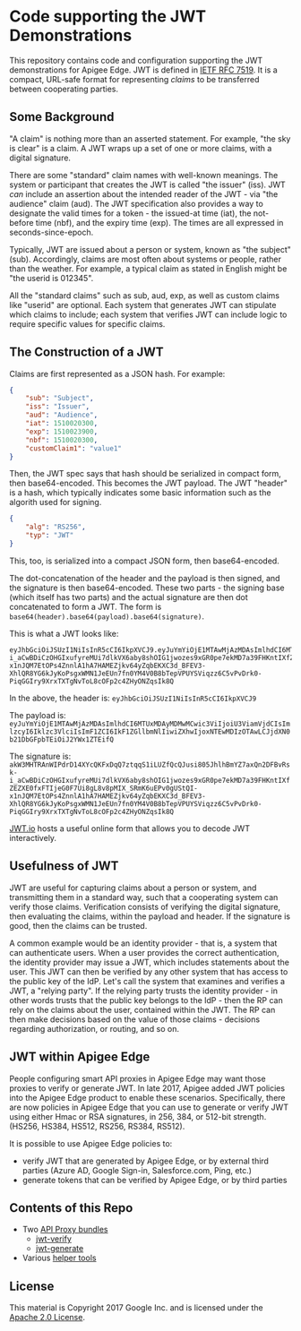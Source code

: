 # Code supporting the JWT Demonstrations

This repository contains code and configuration supporting the JWT demonstrations for
Apigee Edge. JWT is defined in [IETF RFC 7519](https://tools.ietf.org/html/rfc7519). It
is a compact, URL-safe format for representing *claims* to be transferred between
cooperating parties.

## Some Background

"A claim" is nothing more than an asserted statement. For example, "the sky is clear" is
a claim. A JWT wraps up a set of one or more claims, with a digital signature.

There are some "standard" claim names with well-known meanings.
The system or participant that creates the JWT is called "the issuer" (iss). JWT _can_
include an assertion about the intended reader of the JWT - via  "the
audience" claim (aud).  The JWT specification also provides a way to designate the valid times
for a token - the issued-at time (iat), the not-before time (nbf), and the expiry time
(exp). The times are all expressed in seconds-since-epoch.

Typically, JWT are issued about a person or system, known as "the subject"
(sub). Accordingly, claims are most often about systems or people, rather than the
weather. For example, a typical claim as stated in English might be "the userid is
012345".

All the "standard claims" such as sub, aud, exp, as well as custom claims like "userid"
are optional. Each system that generates JWT can stipulate which claims to include;
each system that verifies JWT can include logic to require specific values for specific claims.

## The Construction of a JWT

Claims are first represented as a JSON hash. For example:

```json
{
    "sub": "Subject",
    "iss": "Issuer",
    "aud": "Audience",
    "iat": 1510020300,
    "exp": 1510023900,
    "nbf": 1510020300,
    "customClaim1": "value1"
}
```

Then, the JWT spec says that hash should be serialized in compact form, then base64-encoded. This becomes the JWT payload.
The JWT "header" is a hash, which typically indicates some basic information such as the algorith used for signing.

```json
{
    "alg": "RS256",
    "typ": "JWT"
}
```

This, too, is serialized into a compact JSON form, then base64-encoded.

The dot-concatenation of the header and the payload is then signed, and the signature is then base64-encoded. These two parts - the signing base (which itself has two parts) and the actual signature are then dot concatenated to form a JWT. The form is `base64(header).base64(payload).base64(signature)`.

This is what a JWT looks like:

```
eyJhbGciOiJSUzI1NiIsInR5cCI6IkpXVCJ9.eyJuYmYiOjE1MTAwMjAzMDAsImlhdCI6MTUxMDAyMDMwMCwic3ViIjoiU3ViamVjdCIsImlzcyI6Iklzc3VlciIsImF1ZCI6IkF1ZGllbmNlIiwiZXhwIjoxNTEwMDIzOTAwLCJjdXN0b21DbGFpbTEiOiJ2YWx1ZTEifQ.akW3MHTRAnWIPdrD14XYcQKFxDqQ7ztqqS1iLUZfQcQJusi805JhlhBmYZ7axQn2DFBvRsk-i_aCwBDiCzOHGIxufyreMUi7dlkVX6aby8shOIG1jwozes9xGR0pe7ekMD7a39FHKntIXfZEZXE0fxFTIjeG0F7Ui8gL8v8pMIX_SRmK6uEPv0gUStQI-x1nJQM7EtOPs4ZnnlA1hA7HAMEZjkv64yZqbEKXC3d_BFEV3-XhlQR8YG6kJyKoPsgxWMN1JeEUn7fn0YM4V0B8bTepVPUYSViqzz6C5vPvDrk0-PiqGGIry9XrxTXTgNvToL8cOFp2c4ZHyONZqsIk8Q
```
In the above, the header is:
`eyJhbGciOiJSUzI1NiIsInR5cCI6IkpXVCJ9`

The payload is:
`eyJuYmYiOjE1MTAwMjAzMDAsImlhdCI6MTUxMDAyMDMwMCwic3ViIjoiU3ViamVjdCIsImlzcyI6Iklzc3VlciIsImF1ZCI6IkF1ZGllbmNlIiwiZXhwIjoxNTEwMDIzOTAwLCJjdXN0b21DbGFpbTEiOiJ2YWx1ZTEifQ`

The signature is:
`akW3MHTRAnWIPdrD14XYcQKFxDqQ7ztqqS1iLUZfQcQJusi805JhlhBmYZ7axQn2DFBvRsk-i_aCwBDiCzOHGIxufyreMUi7dlkVX6aby8shOIG1jwozes9xGR0pe7ekMD7a39FHKntIXfZEZXE0fxFTIjeG0F7Ui8gL8v8pMIX_SRmK6uEPv0gUStQI-x1nJQM7EtOPs4ZnnlA1hA7HAMEZjkv64yZqbEKXC3d_BFEV3-XhlQR8YG6kJyKoPsgxWMN1JeEUn7fn0YM4V0B8bTepVPUYSViqzz6C5vPvDrk0-PiqGGIry9XrxTXTgNvToL8cOFp2c4ZHyONZqsIk8Q`

[JWT.io](https://jwt.io) hosts a useful online form that allows you to decode JWT interactively.


## Usefulness of JWT

JWT are useful for capturing claims about a person or system, and transmitting them in a
standard way, such that a cooperating system can verify those claims. Verification
consists of verifying the digital signature, then evaluating the claims, within the
payload and header. If the signature is good, then the claims can be trusted.

A common example would be an identity provider - that is, a system that can authenticate
users.  When a user provides the correct authentication, the identity provider may issue
a JWT, which includes statements about the user. This JWT can then be verified by any
other system that has access to the public key of the IdP. Let's call the system that
examines and verifies a JWT, a "relying party".  If the relying party trusts the
identity provider - in other words trusts that the public key belongs to the IdP - then
the RP can rely on the claims about the user, contained within the JWT. The RP can then
make decisions based on the value of those claims - decisions regarding authorization,
or routing, and so on.


## JWT within Apigee Edge

People configuring smart API proxies in Apigee Edge may want those proxies to verify or
generate JWT. In late 2017, Apigee added JWT policies into the Apigee Edge product to
enable these scenarios. Specifically, there are now policies in Apigee Edge that you can
use to generate or verify JWT using either Hmac or RSA signatures, in 256, 384, or
512-bit strength.  (HS256, HS384, HS512, RS256, RS384, RS512).

It is possible to use Apigee Edge policies to:
- verify JWT that are generated by Apigee Edge, or by external third parties (Azure AD, Google Sign-in, Salesforce.com, Ping, etc.)
- generate tokens that can be verified by Apigee Edge, or by third parties


## Contents of this Repo

* Two [API Proxy bundles](./proxy-bundles)
  - [jwt-verify](./proxy-bundles/verify)
  - [jwt-generate](./proxy-bundles/generate)
* Various [helper tools](./tools)


## License

This material is Copyright 2017 Google Inc.
and is licensed under the [Apache 2.0 License](LICENSE).

